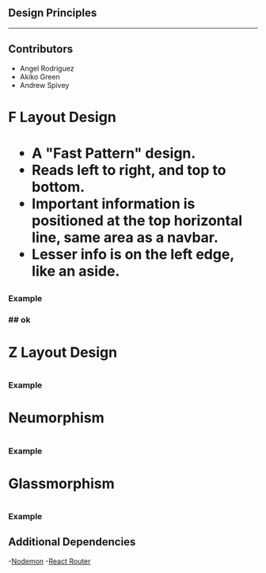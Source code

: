 ## Design Principles

<hr/>

## Contributors

- Angel Rodriguez
- Akiko Green
- Andrew Spivey

<h1>F Layout Design<h1>
<ul>
<li>A "Fast Pattern" design.</li>
<li>Reads left to right, and top to bottom.</li>
<li>Important information is positioned at the top horizontal line, same area as a navbar.</li>
<li>Lesser info is on the left edge, like an aside.</li>
</ul>
<h3>Example<h3>
## ok
<h1>Z Layout Design<h1>

<h3>Example<h3>

<h1>Neumorphism<h1>

<h3>Example<h3>

<h1>Glassmorphism<h1>

<h3>Example<h3>

## Additional Dependencies

-[Nodemon](https://nodemon.io/) -[React Router](https://reactrouter.com/web/guides/quick-start)
